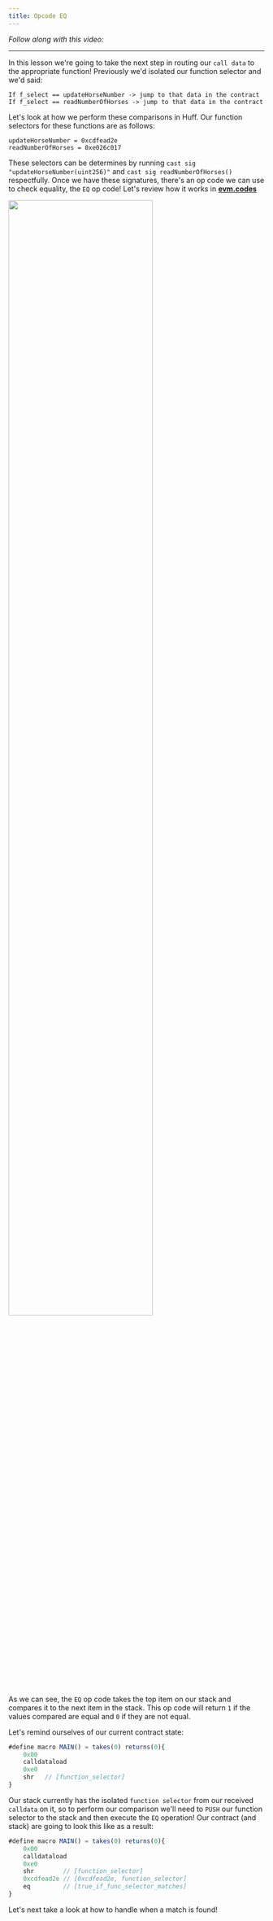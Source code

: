 ```yaml
---
title: Opcode EQ
---
```


_Follow along with this video:_

---

In this lesson we're going to take the next step in routing our `call data` to the appropriate function! Previously we'd isolated our function selector and we'd said:

```
If f_select == updateHorseNumber -> jump to that data in the contract
If f_select == readNumberOfHorses -> jump to that data in the contract
```

Let's look at how we perform these comparisons in Huff. Our function selectors for these functions are as follows:

```
updateHorseNumber = 0xcdfead2e
readNumberOfHorses = 0xe026c017
```

These selectors can be determines by running `cast sig "updateHorseNumber(uint256)"` and `cast sig readNumberOfHorses()` respectfully. Once we have these signatures, there's an op code we can use to check equality, the `EQ` op code! Let's review how it works in [**evm.codes**](https://www.evm.codes/?fork=shanghai)

<img src="/static/formal-verification-1/19-opcode-eq/opcode-eq-1.png" width="75%" height="auto">

As we can see, the `EQ` op code takes the top item on our stack and compares it to the next item in the stack. This op code will return `1` if the values compared are equal and `0` if they are not equal.

Let's remind ourselves of our current contract state:

```js
#define macro MAIN() = takes(0) returns(0){
    0x00
    calldataload
    0xe0
    shr   // [function_selector]
}
```

Our stack currently has the isolated `function selector` from our received `calldata` on it, so to perform our comparison we'll need to `PUSH` our function selector to the stack and then execute the `EQ` operation! Our contract (and stack) are going to look this like as a result:

```js
#define macro MAIN() = takes(0) returns(0){
    0x00
    calldataload
    0xe0
    shr        // [function_selector]
    0xcdfead2e // [0xcdfead2e, function_selector]
    eq         // [true_if_func_selector_matches]
}
```

Let's next take a look at how to handle when a match is found!
